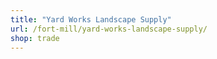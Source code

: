 ```yaml
---
title: "Yard Works Landscape Supply"
url: /fort-mill/yard-works-landscape-supply/
shop: trade
---
```

